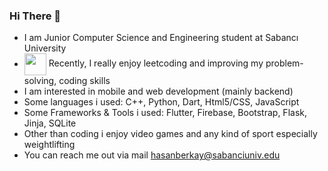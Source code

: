### Hi There 👋
- I am Junior Computer Science and Engineering student at Sabancı University
- <a href="https://leetcode.com/hasanberkay/" target="blank"><img align="center" src="https://user-images.githubusercontent.com/36547915/97088991-45da5d00-1652-11eb-900f-80d106540f4f.png" height="35"></a> Recently, I really enjoy leetcoding and improving my problem-solving, coding skills 
- I am interested in mobile and web development (mainly backend)
- Some languages i used: C++, Python, Dart, Html5/CSS, JavaScript
- Some Frameworks & Tools i used:    Flutter, Firebase, Bootstrap, Flask, Jinja, SQLite  
- Other than coding i enjoy video games and any kind of sport especially weightlifting
- You can reach me out via mail hasanberkay@sabanciuniv.edu
